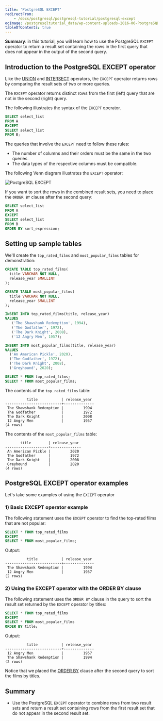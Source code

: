 ```yaml
---
title: 'PostgreSQL EXCEPT'
redirectFrom:
    - /docs/postgresql/postgresql-tutorial/postgresql-except
ogImage: /postgresqltutorial_data/wp-content-uploads-2016-06-PostgreSQL-EXCEPT-300x202.png
tableOfContents: true
---
```


**Summary**: in this tutorial, you will learn how to use the PostgreSQL `EXCEPT` operator to return a result set containing the rows in the first query that does not appear in the output of the second query.

## Introduction to the PostgreSQL EXCEPT operator

Like the [UNION](/docs/postgresql/postgresql-union) and [INTERSECT](/docs/postgresql/postgresql-tutorial/postgresql-intersect) operators, the `EXCEPT` operator returns rows by comparing the result sets of two or more queries.

The `EXCEPT` operator returns distinct rows from the first (left) query that are not in the second (right) query.

The following illustrates the syntax of the `EXCEPT` operator.

```sql
SELECT select_list
FROM A
EXCEPT
SELECT select_list
FROM B;
```

The queries that involve the `EXCEPT` need to follow these rules:

- The number of columns and their orders must be the same in the two queries.
- The data types of the respective columns must be compatible.

The following Venn diagram illustrates the `EXCEPT` operator:

![PostgreSQL EXCEPT](/postgresqltutorial_data/wp-content-uploads-2016-06-PostgreSQL-EXCEPT-300x202.png)

If you want to sort the rows in the combined result sets, you need to place the `ORDER BY` clause after the second query:

```sql
SELECT select_list
FROM A
EXCEPT
SELECT select_list
FROM B
ORDER BY sort_expression;
```

## Setting up sample tables

We'll create the `top_rated_films` and `most_popular_films` tables for demonstration:

```sql
CREATE TABLE top_rated_films(
  title VARCHAR NOT NULL,
  release_year SMALLINT
);

CREATE TABLE most_popular_films(
  title VARCHAR NOT NULL,
  release_year SMALLINT
);

INSERT INTO top_rated_films(title, release_year)
VALUES
   ('The Shawshank Redemption', 1994),
   ('The Godfather', 1972),
   ('The Dark Knight', 2008),
   ('12 Angry Men', 1957);

INSERT INTO most_popular_films(title, release_year)
VALUES
  ('An American Pickle', 2020),
  ('The Godfather', 1972),
  ('The Dark Knight', 2008),
  ('Greyhound', 2020);

SELECT * FROM top_rated_films;
SELECT * FROM most_popular_films;
```

The contents of the `top_rated_films` table:

```
          title           | release_year
--------------------------+--------------
 The Shawshank Redemption |         1994
 The Godfather            |         1972
 The Dark Knight          |         2008
 12 Angry Men             |         1957
(4 rows)
```

The contents of the `most_popular_films` table:

```
       title        | release_year
--------------------+--------------
 An American Pickle |         2020
 The Godfather      |         1972
 The Dark Knight    |         2008
 Greyhound          |         2020
(4 rows)
```

## PostgreSQL EXCEPT operator examples

Let's take some examples of using the `EXCEPT` operator

### 1) Basic EXCEPT operator example

The following statement uses the `EXCEPT` operator to find the top-rated films that are not popular:

```sql
SELECT * FROM top_rated_films
EXCEPT
SELECT * FROM most_popular_films;
```

Output:

```
          title           | release_year
--------------------------+--------------
 The Shawshank Redemption |         1994
 12 Angry Men             |         1957
(2 rows)
```

### 2) Using the EXCEPT operator with the ORDER BY clause

The following statement uses the `ORDER BY` clause in the query to sort the result set returned by the `EXCEPT` operator by titles:

```sql
SELECT * FROM top_rated_films
EXCEPT
SELECT * FROM most_popular_films
ORDER BY title;
```

Output:

```
          title           | release_year
--------------------------+--------------
 12 Angry Men             |         1957
 The Shawshank Redemption |         1994
(2 rows)
```

Notice that we placed the [ORDER BY](/docs/postgresql/postgresql-order-by) clause after the second query to sort the films by titles.

## Summary

- Use the PostgreSQL `EXCEPT` operator to combine rows from two result sets and return a result set containing rows from the first result set that do not appear in the second result set.
